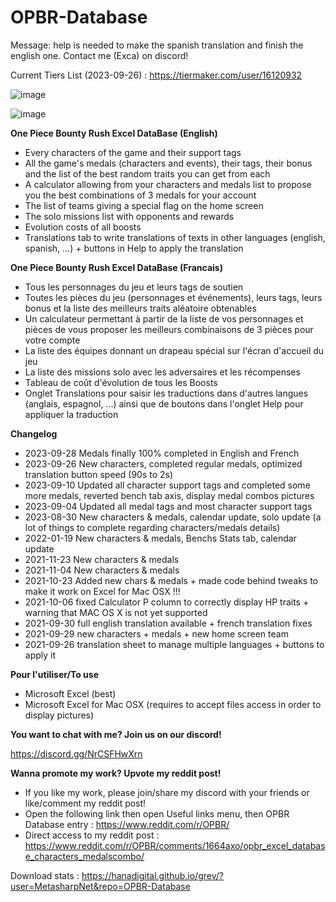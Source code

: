 # OPBR-Database

Message: help is needed to make the spanish translation and finish the english one. Contact me (Exca) on discord!

Current Tiers List (2023-09-26) : https://tiermaker.com/user/16120932

![image](https://github.com/MetasharpNet/OPBR-Database/assets/70144948/e5a16ffa-0c33-4442-954e-30656ec8d10b)

![image](https://github.com/MetasharpNet/OPBR-Database/assets/70144948/07c17e33-c281-4022-b5bd-23314e7cd828)

**One Piece Bounty Rush Excel DataBase (English)**

- Every characters of the game and their support tags
- All the game's medals (characters and events), their tags, their bonus and the list of the best random traits you can get from each
- A calculator allowing from your characters and medals list to propose you the best combinations of 3 medals for your account
- The list of teams giving a special flag on the home screen
- The solo missions list with opponents and rewards
- Evolution costs of all boosts
- Translations tab to write translations of texts in other languages (english, spanish, ...) + buttons in Help to apply the translation

**One Piece Bounty Rush Excel DataBase (Francais)**

- Tous les personnages du jeu et leurs tags de soutien
- Toutes les pièces du jeu (personnages et événements), leurs tags, leurs bonus et la liste des meilleurs traits aléatoire obtenables
- Un calculateur permettant à partir de la liste de vos personnages et pièces de vous proposer les meilleurs combinaisons de 3 pièces pour votre compte
- La liste des équipes donnant un drapeau spécial sur l'écran d'accueil du jeu
- La liste des missions solo avec les adversaires et les récompenses
- Tableau de coût d'évolution de tous les Boosts
- Onglet Translations pour saisir les traductions dans d'autres langues (anglais, espagnol, ...) ainsi que de boutons dans l'onglet Help pour appliquer la traduction

**Changelog**
- 2023-09-28 Medals finally 100% completed in English and French
- 2023-09-26 New characters, completed regular medals, optimized translation button speed (90s to 2s)
- 2023-09-10 Updated all character support tags and completed some more medals, reverted bench tab axis, display medal combos pictures
- 2023-09-04 Updated all medal tags and most character support tags
- 2023-08-30 New characters & medals, calendar update, solo update (a lot of things to complete regarding characters/medals details)
- 2022-01-19 New characters & medals, Benchs Stats tab, calendar update
- 2021-11-23 New characters & medals
- 2021-11-04 New characters & medals
- 2021-10-23 Added new chars & medals + made code behind tweaks to make it work on Excel for Mac OSX !!!
- 2021-10-06 fixed Calculator P column to correctly display HP traits + warning that MAC OS X is not yet supported
- 2021-09-30 full english translation available + french translation fixes
- 2021-09-29 new characters + medals + new home screen team
- 2021-09-26 translation sheet to manage multiple languages + buttons to apply it

**Pour l'utiliser/To use**

- Microsoft Excel (best)
- Microsoft Excel for Mac OSX (requires to accept files access in order to display pictures)

**You want to chat with me? Join us on our discord!**

https://discord.gg/NrCSFHwXrn

**Wanna promote my work? Upvote my reddit post!**

- If you like my work, please join/share my discord with your friends or like/comment my reddit post!
- Open the following link then open Useful links menu, then OPBR Database entry : https://www.reddit.com/r/OPBR/
- Direct access to my reddit post : https://www.reddit.com/r/OPBR/comments/1664axo/opbr_excel_database_characters_medalscombo/

Download stats : https://hanadigital.github.io/grev/?user=MetasharpNet&repo=OPBR-Database
